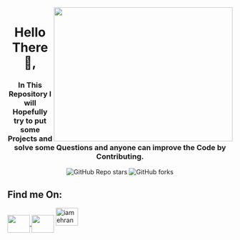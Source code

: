 <img align="right" width="400" height="300" src="https://user-images.githubusercontent.com/72188268/155353389-54cdb98d-cafe-49f7-878c-08190dd3aadc.gif">
  
<h1 align="center">Hello There 👋,</h1>
<h3 align="center">In This Repository I will Hopefully try to put some Projects and solve some Questions and anyone can improve the Code by Contributing.</h3>
<p align="center">
  <img alt="GitHub Repo stars" src="https://img.shields.io/github/stars/iamehran/Cpp?label=Repo%20Stars&style=social">
  <img alt="GitHub forks" src="https://img.shields.io/github/forks/iamehran/Cpp?style=social">
</p>
<h2>Find me On:</h2>

<a href="https://www.instagram.com/iamehraan/" target="blank"><img align="center" src="https://media.giphy.com/media/WyZy1cltG36Y04OCLG/giphy.gif" height="40" width="50px" /> </a>
<a href="https://www.linkedin.com/in/mehran-firdous-78b582207/" target="blank"><img align="center" src="https://media.giphy.com/media/HQTYdpx1yhxWpugAi2/giphy.gif"  height="40" width="50px" /></a>
<a href="https://dev.to/iamehran" target="blank"><img align="bottom" src="https://cdn.jsdelivr.net/npm/simple-icons@3.0.1/icons/dev-dot-to.svg" alt="iamehran" height="40" width="50" /></a>

